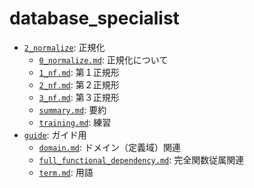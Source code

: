 # database_specialist

- [`2_normalize`](/2_normalize): 正規化
  - [`0_normalize.md`](/2_normalize/0_normalize.md): 正規化について
  - [`1_nf.md`](/2_normalize/1_nf.md): 第１正規形
  - [`2_nf.md`](/2_normalize/2_nf.md): 第２正規形
  - [`3_nf.md`](/2_normalize/3_nf.md): 第３正規形
  - [`summary.md`](/2_normalize/summary.md): 要約
  - [`training.md`](/2_normalize/training.md): 練習
- [`guide`](/guide): ガイド用
  - [`domain.md`](/guide/domain.md): ドメイン（定義域）関連
  - [`full_functional_dependency.md`](/guide/full_functional_dependency.md): 完全関数従属関連
  - [`term.md`](/guide/term.md): 用語
